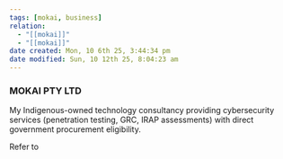 ```yaml
---
tags: [mokai, business]
relation:
  - "[[mokai]]"
  - "[[mokai]]"
date created: Mon, 10 6th 25, 3:44:34 pm
date modified: Sun, 10 12th 25, 8:04:23 am
---
```

### MOKAI PTY LTD
My Indigenous-owned technology consultancy providing cybersecurity services (penetration testing, GRC, IRAP assessments) with direct government procurement eligibility.

Refer to
